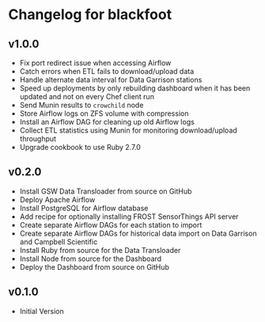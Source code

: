 # Changelog for blackfoot

## v1.0.0

* Fix port redirect issue when accessing Airflow
* Catch errors when ETL fails to download/upload data
* Handle alternate data interval for Data Garrison stations
* Speed up deployments by only rebuilding dashboard when it has been updated and not on every Chef client run
* Send Munin results to `crowchild` node
* Store Airflow logs on ZFS volume with compression
* Install an Airflow DAG for cleaning up old Airflow logs
* Collect ETL statistics using Munin for monitoring download/upload throughput
* Upgrade cookbook to use Ruby 2.7.0

## v0.2.0

* Install GSW Data Transloader from source on GitHub
* Deploy Apache Airflow
* Install PostgreSQL for Airflow database
* Add recipe for optionally installing FROST SensorThings API server
* Create separate Airflow DAGs for each station to import
* Create separate Airflow DAGs for historical data import on Data Garrison and Campbell Scientific
* Install Ruby from source for the Data Transloader
* Install Node from source for the Dashboard
* Deploy the Dashboard from source on GitHub

## v0.1.0

* Initial Version
